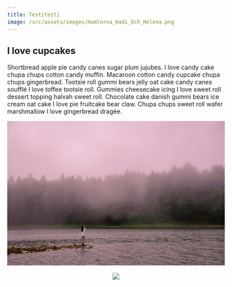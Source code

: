 ```yaml
---
title: Testitesti
image: /src/assets/images/Humlorna_Hadi_Och_Helena.png
---
```

## I love cupcakes

Shortbread apple pie candy canes sugar plum jujubes. I love candy cake chupa chups cotton candy muffin. Macaroon cotton candy cupcake chupa chups gingerbread. Tootsie roll gummi bears jelly oat cake candy canes soufflé I love toffee tootsie roll. Gummies cheesecake icing I love sweet roll dessert topping halvah sweet roll. Chocolate cake danish gummi bears ice cream oat cake I love pie fruitcake bear claw. Chupa chups sweet roll wafer marshmallow I love gingerbread dragée.

<p style="text-align: center"><img src="/src/assets/images/pexels-temo-3508313%20Medium.jpeg"></p>

<p style="text-align: center"><img src="/src/assets/images/Emblaba%CC%88st%202%20Small.jpeg"></p>